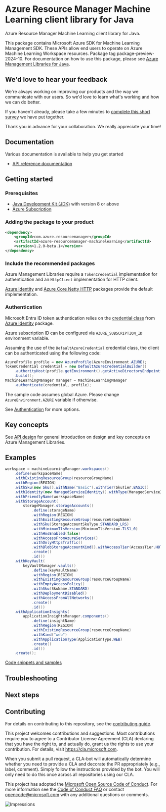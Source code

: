 # Azure Resource Manager Machine Learning client library for Java

Azure Resource Manager Machine Learning client library for Java.

This package contains Microsoft Azure SDK for Machine Learning Management SDK. These APIs allow end users to operate on Azure Machine Learning Workspace resources. Package tag package-preview-2024-10. For documentation on how to use this package, please see [Azure Management Libraries for Java](https://aka.ms/azsdk/java/mgmt).

## We'd love to hear your feedback

We're always working on improving our products and the way we communicate with our users. So we'd love to learn what's working and how we can do better.

If you haven't already, please take a few minutes to [complete this short survey][survey] we have put together.

Thank you in advance for your collaboration. We really appreciate your time!

## Documentation

Various documentation is available to help you get started

- [API reference documentation][docs]

## Getting started

### Prerequisites

- [Java Development Kit (JDK)][jdk] with version 8 or above
- [Azure Subscription][azure_subscription]

### Adding the package to your product

[//]: # ({x-version-update-start;com.azure.resourcemanager:azure-resourcemanager-machinelearning;current})
```xml
<dependency>
    <groupId>com.azure.resourcemanager</groupId>
    <artifactId>azure-resourcemanager-machinelearning</artifactId>
    <version>1.2.0-beta.1</version>
</dependency>
```
[//]: # ({x-version-update-end})

### Include the recommended packages

Azure Management Libraries require a `TokenCredential` implementation for authentication and an `HttpClient` implementation for HTTP client.

[Azure Identity][azure_identity] and [Azure Core Netty HTTP][azure_core_http_netty] packages provide the default implementation.

### Authentication

Microsoft Entra ID token authentication relies on the [credential class][azure_identity_credentials] from [Azure Identity][azure_identity] package.

Azure subscription ID can be configured via `AZURE_SUBSCRIPTION_ID` environment variable.

Assuming the use of the `DefaultAzureCredential` credential class, the client can be authenticated using the following code:

```java
AzureProfile profile = new AzureProfile(AzureEnvironment.AZURE);
TokenCredential credential = new DefaultAzureCredentialBuilder()
    .authorityHost(profile.getEnvironment().getActiveDirectoryEndpoint())
    .build();
MachineLearningManager manager = MachineLearningManager
    .authenticate(credential, profile);
```

The sample code assumes global Azure. Please change `AzureEnvironment.AZURE` variable if otherwise.

See [Authentication][authenticate] for more options.

## Key concepts

See [API design][design] for general introduction on design and key concepts on Azure Management Libraries.

## Examples

```java
workspace = machineLearningManager.workspaces()
    .define(workspaceName)
    .withExistingResourceGroup(resourceGroupName)
    .withRegion(REGION)
    .withSku(new Sku().withName("Basic").withTier(SkuTier.BASIC))
    .withIdentity(new ManagedServiceIdentity().withType(ManagedServiceIdentityType.SYSTEM_ASSIGNED))
    .withFriendlyName(workspaceName)
    .withStorageAccount(
        storageManager.storageAccounts()
            .define(storageName)
            .withRegion(REGION)
            .withExistingResourceGroup(resourceGroupName)
            .withSku(StorageAccountSkuType.STANDARD_LRS)
            .withMinimumTlsVersion(MinimumTlsVersion.TLS1_0)
            .withHnsEnabled(false)
            .withAccessFromAzureServices()
            .withOnlyHttpsTraffic()
            .withBlobStorageAccountKind().withAccessTier(AccessTier.HOT)
            .create()
            .id())
    .withKeyVault(
        keyVaultManager.vaults()
            .define(keyVaultName)
            .withRegion(REGION)
            .withExistingResourceGroup(resourceGroupName)
            .withEmptyAccessPolicy()
            .withSku(SkuName.STANDARD)
            .withDeploymentDisabled()
            .withAccessFromAllNetworks()
            .create()
            .id())
    .withApplicationInsights(
        applicationInsightsManager.components()
            .define(insightName)
            .withRegion(REGION)
            .withExistingResourceGroup(resourceGroupName)
            .withKind("web")
            .withApplicationType(ApplicationType.WEB)
            .create()
            .id())
    .create();
```
[Code snippets and samples](https://github.com/Azure/azure-sdk-for-java/blob/main/sdk/machinelearning/azure-resourcemanager-machinelearning/SAMPLE.md)


## Troubleshooting

## Next steps

## Contributing

For details on contributing to this repository, see the [contributing guide][cg].

This project welcomes contributions and suggestions. Most contributions require you to agree to a Contributor License Agreement (CLA) declaring that you have the right to, and actually do, grant us the rights to use your contribution. For details, visit <https://cla.microsoft.com>.

When you submit a pull request, a CLA-bot will automatically determine whether you need to provide a CLA and decorate the PR appropriately (e.g., label, comment). Simply follow the instructions provided by the bot. You will only need to do this once across all repositories using our CLA.

This project has adopted the [Microsoft Open Source Code of Conduct][coc]. For more information see the [Code of Conduct FAQ][coc_faq] or contact <opencode@microsoft.com> with any additional questions or comments.

<!-- LINKS -->
[survey]: https://microsoft.qualtrics.com/jfe/form/SV_ehN0lIk2FKEBkwd?Q_CHL=DOCS
[docs]: https://azure.github.io/azure-sdk-for-java/
[jdk]: https://learn.microsoft.com/azure/developer/java/fundamentals/
[azure_subscription]: https://azure.microsoft.com/free/
[azure_identity]: https://github.com/Azure/azure-sdk-for-java/blob/main/sdk/identity/azure-identity
[azure_identity_credentials]: https://github.com/Azure/azure-sdk-for-java/tree/main/sdk/identity/azure-identity#credentials
[azure_core_http_netty]: https://github.com/Azure/azure-sdk-for-java/blob/main/sdk/core/azure-core-http-netty
[authenticate]: https://github.com/Azure/azure-sdk-for-java/blob/main/sdk/resourcemanager/docs/AUTH.md
[design]: https://github.com/Azure/azure-sdk-for-java/blob/main/sdk/resourcemanager/docs/DESIGN.md
[cg]: https://github.com/Azure/azure-sdk-for-java/blob/main/CONTRIBUTING.md
[coc]: https://opensource.microsoft.com/codeofconduct/
[coc_faq]: https://opensource.microsoft.com/codeofconduct/faq/

![Impressions](https://azure-sdk-impressions.azurewebsites.net/api/impressions/azure-sdk-for-java%2Fsdk%2Fmachinelearning%2Fazure-resourcemanager-machinelearning%2FREADME.png)
